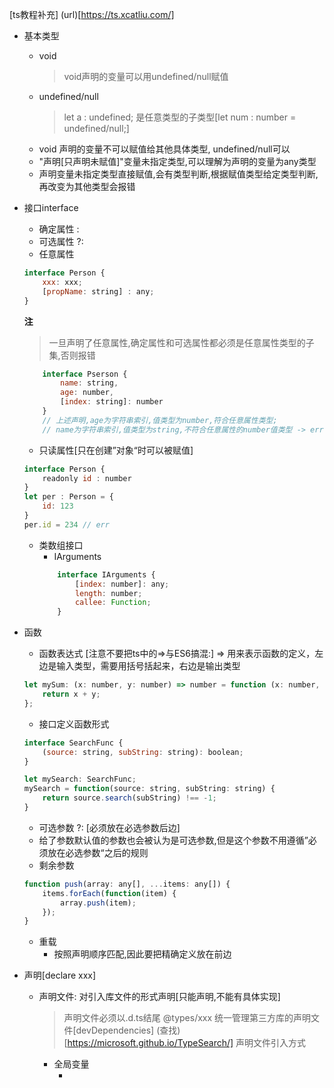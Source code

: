 [ts教程补充]
(url)[https://ts.xcatliu.com/]
+ 基本类型
    - void 
        > void声明的变量可以用undefined/null赋值
    - undefined/null 
        > let a : undefined;
        > 是任意类型的子类型[let num : number = undefined/null;]
    - void 声明的变量不可以赋值给其他具体类型, undefined/null可以
    - "声明[只声明未赋值]"变量未指定类型,可以理解为声明的变量为any类型
    - 声明变量未指定类型直接赋值,会有类型判断,根据赋值类型给定类型判断,再改变为其他类型会报错
+ 接口interface
    - 确定属性  :
    - 可选属性  ?:
    - 任意属性  
    ```js
    interface Person {
        xxx: xxx;
        [propName: string] : any;
    }
    ```
    **注**
    > 一旦声明了任意属性,确定属性和可选属性都必须是任意属性类型的子集,否则报错
    ```js
        interface Pserson {
            name: string,
            age: number,
            [index: string]: number
        }
        // 上述声明,age为字符串索引,值类型为number,符合任意属性类型;
        // name为字符串索引,值类型为string,不符合任意属性的number值类型 -> err
    ```
    - 只读属性[只在创建”对象“时可以被赋值]
    ```js
    interface Person {
        readonly id : number
    }  
    let per : Person = {
        id: 123
    } 
    per.id = 234 // err
    ```

    - 类数组接口
        + IArguments
        ```js
            interface IArguments {
                [index: number]: any;
                length: number;
                callee: Function;
            }
        ```
+ 函数
    - 函数表达式
    [注意不要把ts中的=>与ES6搞混:] => 用来表示函数的定义，左边是输入类型，需要用括号括起来，右边是输出类型
    ```js
    let mySum: (x: number, y: number) => number = function (x: number, y: number): number {
        return x + y;
    };
    ```

    - 接口定义函数形式
    ```js
    interface SearchFunc {
        (source: string, subString: string): boolean;
    }

    let mySearch: SearchFunc;
    mySearch = function(source: string, subString: string) {
        return source.search(subString) !== -1;
    }
    ```
    - 可选参数 ?: [必须放在必选参数后边]
    - 给了参数默认值的参数也会被认为是可选参数,但是这个参数不用遵循”必须放在必选参数“之后的规则
    - 剩余参数
    ```js
    function push(array: any[], ...items: any[]) {
        items.forEach(function(item) {
            array.push(item);
        });
    }
    ```
    - 重载
        * 按照声明顺序匹配,因此要把精确定义放在前边
+ 声明[declare xxx]
    -  声明文件: 对引入库文件的形式声明[只能声明,不能有具体实现]
        > 声明文件必须以.d.ts结尾
        > @types/xxx 统一管理第三方库的声明文件[devDependencies]
        (查找)[https://microsoft.github.io/TypeSearch/]
        > 声明文件引入方式
        * 全局变量 
            + <script src='jquery'> npm install @types/jquery 
            + 声明文件在项目中,最好放在src下或者对应源码目录 [不生效检查tsconfig.json中的files/include/exclude的xx.d.ts]
        * declare xxx
            + declare var/let/const
            + declare function[支持重载]
            + declare class
            + declare enum
            + declare namespace
        * namespace 被淘汰了，但是在声明文件中，declare namespace 还是比较常用的，它用来表示全局变量是一个对象，包含很多子属性(eg:jquery)
        * 嵌套的命名空间[用于在内层还有其他属性时,如果没有其他属性,可以直接在外层.一下]
        ```js
            declare namespace jquery.fn {
                function extend(object: any): void;
            }
        ```
        * 第三方库声明文件路径:
            1. npm包中package.json有@types/xx字段 或 文件夹下有index.d.ts
            2. 发布到@types[一般是发布npm包的开发者没有提供声明文件,由其他人补充的]
        * 自己动手写声明文件
            1. 在node_modules/@types/xxx/index.d.ts[不推荐,不安全]
            2. 在src同级下开types文件夹放/xxx/index.d.ts[需要配置tsconfig.json的paths/baseUrl字段]
            ```js
            {
                "compilerOptions": {
                    "module": "commonjs",
                    "baseUrl": "./",
                    "paths": {
                        "*": ["types/*"]
                    }
                }
            }
            // 如此配置之后，通过 import 导入 xxx 的时候，也会去 types 目录下寻找对应的模块的声明文件了。
            ```
    - export default只能到处function/class/interface,其他必须先declare
+ tsconfig.json
    - outDir: 输出目录
    - baseUrl: 基础目录
    - declaration true 自动生成声明文件 
    - declarationDir 生成目录
    - declarationMap 对.ts文件都声称map文件
    - emitDeclarationOnly 晋升成声明文件不生成js文件
+ 是否含有类型声明文件
    1. package.json types/typing: ''
    2. index.d.ts
    3. package.json-main: xxx.d.ts
+ @types/xxxx
    * @types/node 
        > nodejs不是内置对象一部分,在nodejs中使用ts需要引入第三方声明文件@types/node
    * @typescript-eslint/parser
        > eslint 使用Espree进行语法解析,无法识别一些ts语法,因此要使用@typescript-eslint/parser替代默认解析器
    * @typescript-eslint/eslint-plugin
        > 作为eslint规则的补充,提供一些适用ts的语法规则

+ eslint.js(json)

+ type 类型别名、字符串字面量类型
+ 元组 
```js
let arr: [string, number] = ['str', 20];
```

+ 枚举
    - 枚举值可以是字符串,但要使用<any>类型断言省略ts的类型检测[下一个枚举项从这里得不到索引值,因此要有初始值]
    ```js
        enum myEnum {
            Sun = <any>"sun",
            Mon = 2,
            Wed
        }
    ```
    - 计算所得项[下一个也要给初始值]
    ```js
        enum myEnum {
            Sun = "test".length,
            Mon = 2,
            Wed
        }
    ```
    - 常数枚举
        * 不能使用索引访问,只能通过字符串
        * 会在编译阶段删除,转换为对应的枚举值
        * 不能包含计算所得项

+ es7
    - class- static静态方法
        > 直接通过类调用
    - public/protected/private 属性、方法
        * public 允许子类访问及实例访问
        * protected 允许子类访问,不允许实例访问
        * private 只允许当前类访问
    - public/protected/private 构造函数
        * public 继承、实例化
        * protected 只允许继承,不允许实例化
        * private ----
    - 构造函数参数使用ppp
        > 相当于类中声明的属性
    - readonly 只读属性[书写顺序在其他修饰符(eg:ppp)后面]

+ implements/接口interface
    ```js
    interface Alert {
        alert()
    }
    class Door {}
    class SecDoor extends Door implements Alert {
        alert() {
            console.log(111)
        }
    }
    let secDoor = new SecDoor();
    secDoor.alert();
    ```
    > 不同类之间的共性,抽取出来用implements实现
    - 一个类可以实现多个接口
    - 接口继承接口
    ```js
    interface Alarm {
        alert();
    }
    interface LightableAlarm extends Alarm {
        lightOn();
        lightOff();
    }
    class Test implements LightableAlarm {
        constructor() {}
        alert() {console.log('alert')}
        // lightOn() {console.log('lightOn')}
        lightOff() {console.log('lightOff')}
    }
    let test = new Test();
    test.alert();
    ```
    - 接口继承类
    ```js
    class Point {
        x: number;
        y: number;
    }

    interface Point3d extends Point {
        z: number;
    }

    let point3d: Point3d = {x: 1, y: 2, z: 3};
    ```
    - [TODO:?]有时候,函数有自己的属性和方法
    ```js
    interface Counter {
        (start: number): string;
        interval: number;
        reset(): void;
    }

    function getCounter(): Counter {
        let counter = <Counter>function (start: number) { };
        counter.interval = 123;
        counter.reset = function () { };
        return counter;
    }

    let c = getCounter();
    c(10);
    c.reset();
    c.interval = 5.0;
    ```
+ 泛型
    - 泛型约束
    ```js
    interface argNum {
        length: number
    }
    // T必须符合接口约束,即必须有length属性,否则会在编译时报错
    function foo<T extends argNum>(arg: T) : T {

    }
    ```
    - 接口定义函数形状
    ```js
    interface createArrayFunc {
        (source: string, length: number): string
    }
    let createArray: createArrayFunc;
    function createArray(source: string, length): string {}
    ```
    - 泛型接口定义函数形状
    ```js
    interface createArrayFunc {
        <T>(source: T, length: number): T
    }
    let createArray: createArrayFunc;
    function createArray<T>(source: T, length): T {}
    ```
    - 将泛型参数提到接口名
    ```js
    // 注意！！！这种方式使用泛型接口,需要定义泛型类型
    interface createArrayFunc<T> {           ⬇️
        (source: T, length: number): T       ⬇️
    }                                        ⬇️
    let createArray: createArrayFunc<any>; ⬅️⬇️
    function createArray<T>(source: T, length): T {}
    ```

    - 泛型类
    ```js
    class GenericNumber<T> {
        zeroValue: T;
        add: (x: T, y: T) => T;
    }

    let myGenericNumber = new GenericNumber<number>();
    myGenericNumber.zeroValue = 0;
    myGenericNumber.add = function(x, y) { return x + y; };
    ```

    - 泛型参数默认值[从ts2.3开始,当没有指定参数或者从实际参数无法推测出时,使用默认参数类型值TODO:?]
    ```js
    function createArray<T = string>(length: number, value: T): Array<T> {
        let result: T[] = [];
        for (let i = 0; i < length; i++) {
            result[i] = value;
        }
        return result;
    }
    ```
+ 声明合并
    - 函数声明合并[函数重载]
    - 接口声明合并
    ```js
    // 多次重复声明同一属性要注意类型保持一致,否则报错
    interface Alarm {
        price: number
    }
    interface Alarm {
        weight: number
    }
    interface Alarm {
        price: number;
        weight: number;
    }
    ```
+ 有属性、方法的函数对应的接口
    ```js
    interface Counter {
        (name: string) : string;
        interval : number;
        reset() : void;
    }
    <Counter>function (name: string){
            return 2
        };
    function foo(): Counter {
        let counter = <Counter>function (name: string){
            return 2
        };
        counter.interval = 10;
        counter.reset = function() {};
        return counter;
    }
    let myFoo = foo();
    myFoo('str');
    myFoo.interval = 20;
    myFoo.reset()
    ```





     
(书签)[https://ts.xcatliu.com/basics/declaration-files#shen-me-shi-sheng-ming-yu-ju]